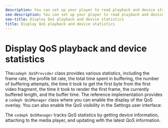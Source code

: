 ```yaml
---
description: You can set up your player to read playback and device statistics from the QoSProvider as often as needed.
seo-description: You can set up your player to read playback and device statistics from the QoSProvider as often as needed.
seo-title: Display QoS playback and device statistics
title: Display QoS playback and device statistics
---
```


# Display QoS playback and device statistics

The`codeph QoSProvider` class provides various statistics, including the frame rate, the profile bit rate, the total time spent in buffering, the number of buffering attempts, the time it took to get the first byte from the first video fragment, the time it took to render the first frame, the currently buffered length, and the buffer time.
The reference implementation provides a `codeph QoSManager` class where you can enable the display of the QoS overlay. You can also enable the QoS visibility in the Settings user interface:

The `codeph QoSManager` tracks QoS statistics by getting device information, attaching to the media player, and updating with the latest QoS information.

